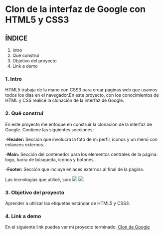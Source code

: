 # Clon de la interfaz de Google con HTML5 y CSS3

## ÍNDICE
1. Intro
2. Qué construí
3. Objetivo del proyecto
4. Link a demo

### 1. Intro
HTML5 trabaja de la mano con CSS3 para crear páginas web que usamos todos los dias en el navegador.En este proyecto, con los conocimientos de HTML y CSS realicé la clonación de la interfaz de Google.

### 2. Qué construí
En este proyecto me enfoque en construir la clonación de la interfaz de Google.
Contiene las siguientes secciones:

-**Header:** Sección que involucra la foto de mi perfil, íconos y un menú con enlances externos.

-**Main:** Sección del contenedor para los elementos centrales de la página: logo, barra de búsqueda, íconos y botones.

-**Footer:** Sección que incluye enlaces externos al final de la página.

Las tecnologías que utilicé, son:
<img src="https://img.shields.io/badge/HTML5-E34F26?style=for-the-badge&logo=html5&logoColor=white" />
<img src="https://img.shields.io/badge/CSS3-1572B6?style=for-the-badge&logoColor=white" />

### 3. Objetivo del proyecto
Aprender a utilizar las etiquetas estándar de HTML5 y CSS3.

### 4. Link a demo
En el siguiente link puedes ver mi proyecto terminado: [Clon de Google](https://clondegoogle-liart.vercel.app/)
